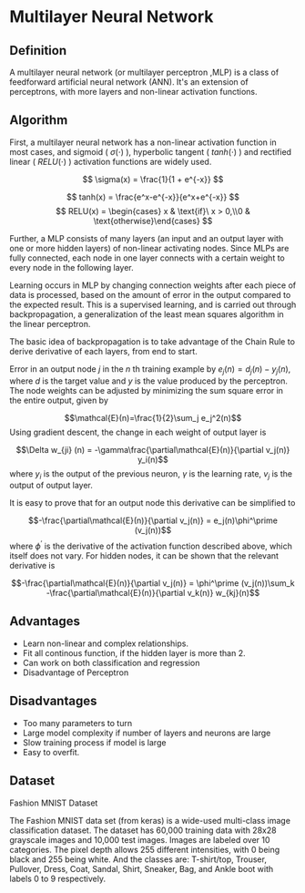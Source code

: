 # Multilayer Neural Network
## Definition
A multilayer neural network (or multilayer perceptron ,MLP) is a class of feedforward artificial neural network (ANN). 
It's an extension of perceptrons, with more layers and non-linear activation functions.
## Algorithm 
First, a multilayer neural network has a non-linear activation function in most cases, and sigmoid ( $\sigma(\cdot)$ ), hyperbolic tangent ( $tanh(\cdot)$ ) and rectified linear ( $RELU(\cdot)$ ) activation functions are widely used. 

$$ \sigma(x) = \frac{1}{1 + e^{-x}} $$

$$ tanh(x) = \frac{e^x-e^{-x}}{e^x+e^{-x}} $$$$ RELU(x) = \begin{cases} x & \text{if}\ x > 0,\\0 & \text{otherwise}\end{cases} $$


Further, a MLP consists of many layers (an input and an output layer with one or more hidden layers) of non-linear activating nodes. Since MLPs are fully connected, each node in one layer connects with a certain weight to every node in the following layer.

Learning occurs in MLP by changing connection weights after each piece of data is processed, based on the amount of error in the output compared to the expected result. This is a supervised learning, and is carried out through backpropagation, a generalization of the least mean squares algorithm in the linear perceptron.

The basic idea of backpropagation is to take advantage of the Chain Rule to derive derivative of each layers, from end to start.

Error in an output node $j$ in the $n$ th training example by $e_j(n)=d_j(n)-y_j(n)$, where $d$ is the target value and $y$ is the value produced by the perceptron. The node weights can be adjusted by minimizing the sum square error in the entire output, given by

$$\mathcal{E}(n)=\frac{1}{2}\sum_j e_j^2(n)$$
Using gradient descent, the change in each weight of output layer is

$$\Delta w_{ji} (n) = -\gamma\frac{\partial\mathcal{E}(n)}{\partial v_j(n)} y_i(n)$$
where $y_i$ is the output of the previous neuron, $\gamma$ is the learning rate, $v_j$ is the output of output layer.

It is easy to prove that for an output node this derivative can be simplified to

$$-\frac{\partial\mathcal{E}(n)}{\partial v_j(n)} = e_j(n)\phi^\prime (v_j(n))$$
where $\phi^\prime$ is the derivative of the activation function described above, which itself does not vary. For hidden nodes, it can be shown that the relevant derivative is

$$-\frac{\partial\mathcal{E}(n)}{\partial v_j(n)} = \phi^\prime (v_j(n))\sum_k -\frac{\partial\mathcal{E}(n)}{\partial v_k(n)} w_{kj}(n)$$

## Advantages

* Learn non-linear and complex relationships.
* Fit all continous function, if the hidden layer is more than 2.
* Can work on both classification and regression
* Disadvantage of Perceptron
## Disadvantages
* Too many parameters to turn
* Large model complexity if number of layers and neurons are large
* Slow training process if model is large
* Easy to overfit.

## Dataset
Fashion MNIST Dataset

The Fashion MNIST data set (from keras) is a wide-used multi-class image classification dataset. The dataset has 60,000 training data with 28x28 grayscale images and 10,000 test images. Images are labeled over 10 categories. The pixel depth allows 255 different intensities, with 0 being black and 255 being white. And the classes are: T-shirt/top, Trouser, Pullover, Dress, Coat, Sandal, Shirt, Sneaker, Bag, and Ankle boot with labels 0 to 9 respectively.
